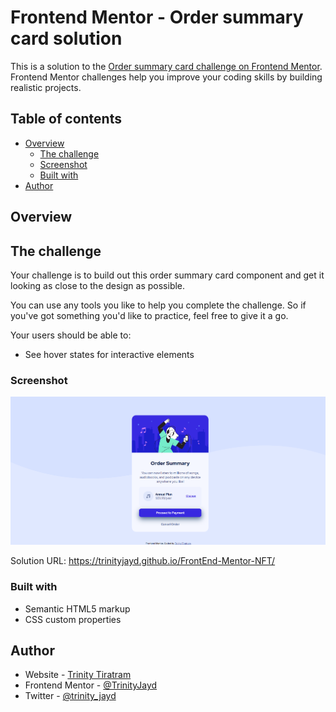 # Frontend Mentor - Order summary card solution

This is a solution to the [Order summary card challenge on Frontend Mentor](https://www.frontendmentor.io/challenges/order-summary-component-QlPmajDUj). Frontend Mentor challenges help you improve your coding skills by building realistic projects. 

## Table of contents

- [Overview](#overview)
  - [The challenge](#the-challenge)
  - [Screenshot](#screenshot)
  - [Built with](#built-with)
- [Author](#author)


## Overview

## The challenge

Your challenge is to build out this order summary card component and get it looking as close to the design as possible.

You can use any tools you like to help you complete the challenge. So if you've got something you'd like to practice, feel free to give it a go.

Your users should be able to:

- See hover states for interactive elements

### Screenshot

![My Solution](Solution.PNG)

Solution URL: https://trinityjayd.github.io/FrontEnd-Mentor-NFT/


### Built with

- Semantic HTML5 markup
- CSS custom properties

## Author

- Website - [Trinity Tiratram](https://trinityjayd.github.io/)
- Frontend Mentor - [@TrinityJayd](https://www.frontendmentor.io/profile/TrinityJayd)
- Twitter - [@trinity_jayd](https://twitter.com/trinity_jayd)
